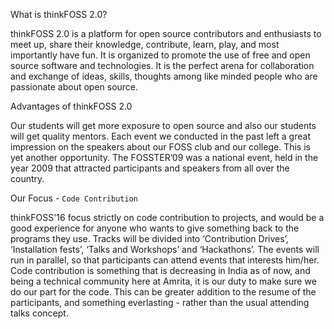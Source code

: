 
What is thinkFOSS 2.0?
	
thinkFOSS 2.0 is a platform for open source contributors and enthusiasts to meet up, share their knowledge, contribute, learn, play, and most importantly have fun. It is organized to promote the use of free and open source software and technologies. It is the perfect arena for collaboration and exchange of ideas, skills, thoughts among like minded people who are passionate about open source.

Advantages of thinkFOSS 2.0
	
Our students will get more exposure to open source and also our students will get quality mentors. Each event we conducted in the past left a great impression on the speakers about our FOSS club and our college. This is yet another opportunity. The FOSSTER’09 was a national  event, held in the  year 2009 that  attracted participants and speakers from all over the country.

Our Focus - `Code Contribution`
	
thinkFOSS'16 focus strictly on code contribution to projects, and would be a good experience for anyone who wants to give something back to the programs they use. Tracks will be divided into ‘Contribution Drives’, ‘Installation fests’, ‘Talks and Workshops’ and ‘Hackathons’. The events will run in parallel, so that participants can attend events that interests him/her. 
Code contribution is something that is decreasing in India as of now, and being a technical community here at Amrita, it is our duty to make sure we do our part for the code. This can be greater addition to the resume of the participants, and something everlasting - rather than the usual attending talks concept. 

